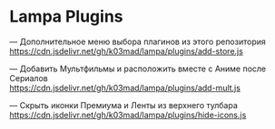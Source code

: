# Lampa Plugins

— Дополнительное меню выбора плагинов из этого репозитория \
https://cdn.jsdelivr.net/gh/k03mad/lampa/plugins/add-store.js

— Добавить Мультфильмы и расположить вместе с Аниме после Сериалов \
https://cdn.jsdelivr.net/gh/k03mad/lampa/plugins/add-mult.js

— Скрыть иконки Премиума и Ленты из верхнего тулбара \
https://cdn.jsdelivr.net/gh/k03mad/lampa/plugins/hide-icons.js
